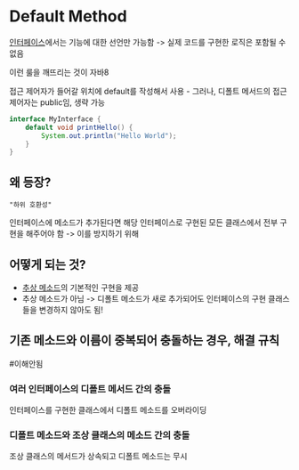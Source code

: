 # Default Method
[인터페이스](Interface)에서는 기능에 대한 선언만 가능함
-> 실제 코드를 구현한 로직은 포함될 수 없음

이런 룰을 깨뜨리는 것이 자바8

접근 제어자가 들어갈 위치에 default를 작성해서 사용
	- 그러나, 디폴트 메서드의 접근 제어자는 public임, 생략 가능

```java
interface MyInterface { 
	default void printHello() { 
		System.out.println("Hello World"); 
	} 
}
```
## 왜 등장?

	"하위 호환성"

인터페이스에 메소드가 추가된다면 해당 인터페이스로 구현된 모든 클래스에서 전부 구현을 해주어야 함 -> 이를 방지하기 위해

## 어떻게 되는 것?

- [추상 메소드](Abstract_Method)의 기본적인 구현을 제공
- 추상 메소드가 아님 -> 디폴트 메소드가 새로 추가되어도 인터페이스의 구현 클래스들을 변경하지 않아도 됨!

## 기존 메소드와 이름이 중복되어 충돌하는 경우, 해결 규칙
#이해안됨 
### 여러 인터페이스의 디폴트 메서드 간의 충돌
인터페이스를 구현한 클래스에서 디폴트 메소드를 오버라이딩

### 디폴트 메소드와 조상 클래스의 메소드 간의 충돌
조상 클래스의 메서드가 상속되고 디폴트 메소드는 무시
